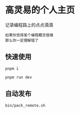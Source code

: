 # 高灵易的个人主页

记录编程路上的点点滴滴

```
如果你觉得某个编程概念很难
那么你一定理解错了
```

## 快速使用
```
pnpm i

pnpm run dev
```

## 自动发布
```
bin/pack_remote.sh
```